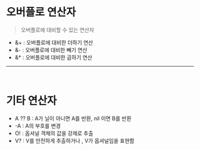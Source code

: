 # 오버플로 연산자

> 오버플로에 대비할 수 있는 연산자

- &+ : 오버플로에 대비한 더하기 연산
- &- : 오버플로에 대비한 빼기 연산
- &* : 오버플로에 대비한 곱하기 연산

---

<br>

# 기타 연산자

- A ?? B : A가 닐이 아니면 A를 반환, nil 이면 B를 반환
- -A : A의 부호를 변경
- O! : 옵셔널 객체의 값을 강제로 추출
- V? : V를 안전하게 추출하거나 , V가 옵셔널임을 표현함
